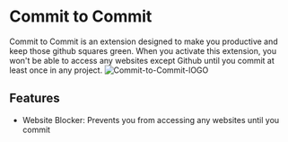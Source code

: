 # Commit to Commit
Commit to Commit is an extension designed to make you productive and keep those github squares green. When you activate this extension, you won't be able to access any websites except Github until you commit at least once in any project.
![Commit-to-Commit-lOGO](https://github.com/sabrinaaquino/time-to-commit/assets/77522207/d528db76-0cb0-4073-964a-8c0deaff326d)

## Features

- Website Blocker: Prevents you from accessing any websites until you commit
